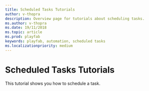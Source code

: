 ```yaml
---
title: Scheduled Tasks Tutorials
author: v-thopra
description: Overview page for tutorials about scheduling tasks.
ms.author: v-thopra
ms.date: 19/11/2018
ms.topic: article
ms.prod: playfab
keywords: playfab, automation, scheduled tasks
ms.localizationpriority: medium
---
```


# Scheduled Tasks Tutorials

This tutorial shows you how to schedule a task.
